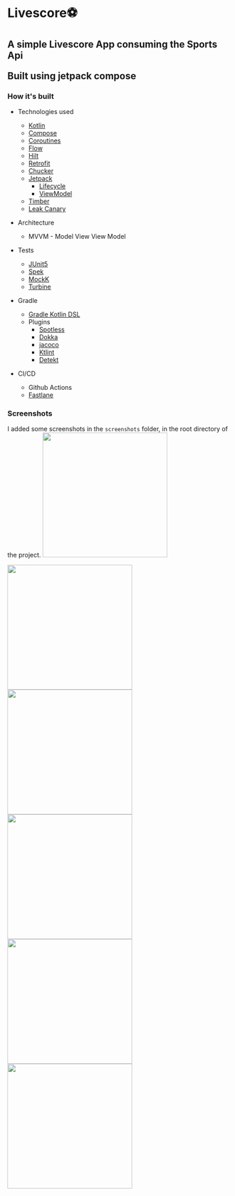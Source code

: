 # Livescore⚽
<h2>A simple Livescore App consuming the Sports Api</>

Built using jetpack compose

### How it's built

* Technologies used
    * [Kotlin](https://kotlinlang.org/)
    * [Compose](https://developer.android.com/jetpack/compose)
    * [Coroutines](https://kotlinlang.org/docs/reference/coroutines-overview.html)
    * [Flow](https://kotlinlang.org/docs/reference/coroutines/flow.html)
    * [Hilt](https://insert-koin.io/)
    * [Retrofit](https://square.github.io/retrofit/)
    * [Chucker](https://github.com/ChuckerTeam/chucker)
    * [Jetpack](https://developer.android.com/jetpack)
        * [Lifecycle](https://developer.android.com/topic/libraries/architecture/lifecycle)
        * [ViewModel](https://developer.android.com/topic/libraries/architecture/viewmodel)
    * [Timber](https://github.com/JakeWharton/timber)
    * [Leak Canary](https://github.com/square/leakcanary)

* Architecture
    * MVVM - Model View View Model

* Tests
    * [JUnit5](https://junit.org/junit5/)
    * [Spek](https://www.spekframework.org/)
    * [MockK](https://github.com/mockk/mockk)
    * [Turbine](https://github.com/cashapp/turbine)

* Gradle
    * [Gradle Kotlin DSL](https://docs.gradle.org/current/userguide/kotlin_dsl.html)
    * Plugins
        * [Spotless](https://github.com/diffplug/spotless)
        * [Dokka](https://github.com/Kotlin/dokka)
        * [jacoco](https://github.com/jacoco/jacoco)
        * [Ktlint](https://github.com/JLLeitschuh/ktlint-gradle)
        * [Detekt](https://github.com/detekt/detekt)

* CI/CD
    * Github Actions
    * [Fastlane](https://fastlane.tools)


### Screenshots

I added some screenshots in the `screenshots` folder, in the root directory of the project.
<img src="./screenshots/matches.png" width="280">&emsp;
<!--<img src="https://github.com/gideonrotich/Livescore/blob/master/screenshots/one.png" width="280"/>-->  <img src="https://github.com/gideonrotich/Livescore/blob/master/screenshots/two.png" width="280"/>  <img src="https://github.com/gideonrotich/Livescore/blob/master/screenshots/three.png" width="280"/>  <img src="https://github.com/gideonrotich/Livescore/blob/master/screenshots/four.png" width="280"/>  <img src="https://github.com/gideonrotich/Livescore/blob/master/screenshots/five.png" width="280"/>  <img src="https://github.com/gideonrotich/Livescore/blob/master/screenshots/six.png" width="280"/>
